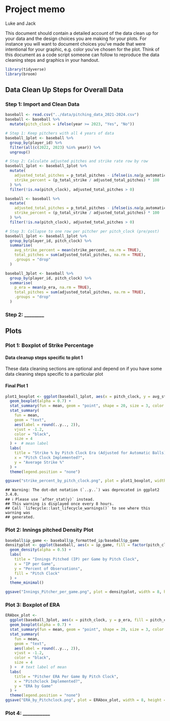 Project memo
================
Luke and Jack

This document should contain a detailed account of the data clean up for
your data and the design choices you are making for your plots. For
instance you will want to document choices you’ve made that were
intentional for your graphic, e.g. color you’ve chosen for the plot.
Think of this document as a code script someone can follow to reproduce
the data cleaning steps and graphics in your handout.

``` r
library(tidyverse)
library(broom)
```

## Data Clean Up Steps for Overall Data

### Step 1: Import and Clean Data

``` r
baseball <- read.csv("../data/pitching_data_2021-2024.csv")
baseball <- baseball %>%
  mutate(pitch_clock = ifelse(year >= 2023, "Yes", "No"))

# Step 1: Keep pitchers with all 4 years of data
baseball_1plot <- baseball %>%
  group_by(player_id) %>%
  filter(all(c(2022, 2023) %in% year)) %>%
  ungroup()

# Step 2: Calculate adjusted pitches and strike rate row by row
baseball_1plot <- baseball_1plot %>%
  mutate(
    adjusted_total_pitches = p_total_pitches - ifelse(is.na(p_automatic_ball), 0, p_automatic_ball),
    strike_percent = (p_total_strike / adjusted_total_pitches) * 100
  ) %>%
  filter(!is.na(pitch_clock), adjusted_total_pitches > 0)

baseball <- baseball %>%
  mutate(
    adjusted_total_pitches = p_total_pitches - ifelse(is.na(p_automatic_ball), 0, p_automatic_ball),
    strike_percent = (p_total_strike / adjusted_total_pitches) * 100
  ) %>%
  filter(!is.na(pitch_clock), adjusted_total_pitches > 0)

# Step 3: Collapse to one row per pitcher per pitch_clock (pre/post)
baseball_1plot <- baseball_1plot %>%
  group_by(player_id, pitch_clock) %>%
  summarise(
    avg_strike_percent = mean(strike_percent, na.rm = TRUE),
    total_pitches = sum(adjusted_total_pitches, na.rm = TRUE),
    .groups = "drop"
  )

baseball_3plot <- baseball %>%
  group_by(player_id, pitch_clock) %>%
  summarise(
    p_era = mean(p_era, na.rm = TRUE),
    total_pitches = sum(adjusted_total_pitches, na.rm = TRUE),
    .groups = "drop"
  )
```

### Step 2: \_\_\_\_\_\_\_\_

## Plots

### Plot 1: Boxplot of Strike Percentage

#### Data cleanup steps specific to plot 1

These data cleaning sections are optional and depend on if you have some
data cleaning steps specific to a particular plot

#### Final Plot 1

``` r
plot1_boxplot <- ggplot(baseball_1plot, aes(x = pitch_clock, y = avg_strike_percent, fill = pitch_clock)) +
  geom_boxplot(alpha = 0.7) +
  stat_summary(fun = mean, geom = "point", shape = 20, size = 3, color = "black") +  # black dot for mean
  stat_summary(
    fun = mean,
    geom = "text",
    aes(label = round(..y.., 2)),
    vjust = -1.2,
    color = "black",
    size = 4
  ) +  # mean label
  labs(
    title = "Strike % by Pitch Clock Era (Adjusted for Automatic Balls)",
    x = "Pitch Clock Implemented?",
    y = "Average Strike %"
  ) +
  theme(legend.position = "none")

ggsave("strike_percent_by_pitch_clock.png", plot = plot1_boxplot, width = 8, height = 6)
```

    ## Warning: The dot-dot notation (`..y..`) was deprecated in ggplot2 3.4.0.
    ## ℹ Please use `after_stat(y)` instead.
    ## This warning is displayed once every 8 hours.
    ## Call `lifecycle::last_lifecycle_warnings()` to see where this warning was
    ## generated.

### Plot 2: Innings pitched Density Plot

``` r
baseball$ip_game <- baseball$p_formatted_ip/baseball$p_game
densityplot <- ggplot(baseball, aes(x = ip_game, fill = factor(pitch_clock))) +
  geom_density(alpha = 0.5) +
  labs(
    title = "Innings Pitched (IP) per Game by Pitch Clock",
    x = "IP per Game",
    y = "Percent of Observations",
    fill = "Pitch Clock"
  ) +
  theme_minimal()

ggsave("Innings_Pitcher_per_game.png", plot = densityplot, width = 8, height = 6)
```

### Plot 3: Boxplot of ERA

``` r
ERAbox_plot <-
  ggplot(baseball_3plot, aes(x = pitch_clock, y = p_era, fill = pitch_clock)) +
  geom_boxplot(alpha = 0.7) +
  stat_summary(fun = mean, geom = "point", shape = 20, size = 3, color = "black") +  # black dot for mean
  stat_summary(
    fun = mean, 
    geom = "text", 
    aes(label = round(..y.., 2)), 
    vjust = -1.2, 
    color = "black", 
    size = 4
  ) +  # text label of mean
  labs(
    title = "Pitcher ERA Per Game By Pitch Clock", 
    x = "Pitchclock Implemented?",
    y = "ERA by Game"
  ) +
  theme(legend.position = "none")
ggsave("ERA_by_Pitchclock.png", plot = ERAbox_plot, width = 8, height = 6)
```

### Plot 4: \_\_\_\_\_\_\_\_\_\_\_

